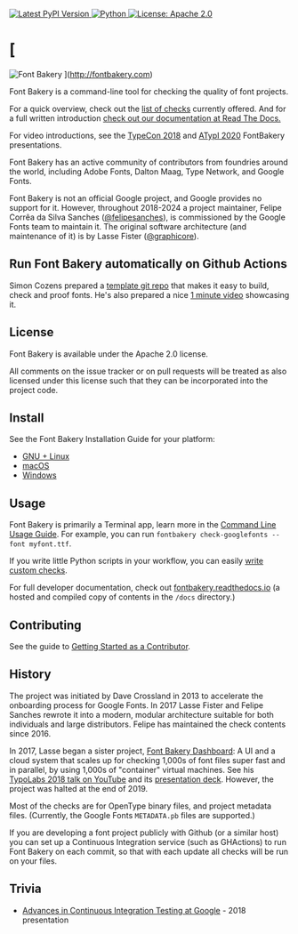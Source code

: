 [
![Latest PyPI Version](https://img.shields.io/pypi/v/fontbakery.svg?style=flat)
](https://pypi.python.org/pypi/fontbakery/)
[
![Python](https://img.shields.io/pypi/pyversions/fontbakery.svg?style=flat)
](https://pypi.python.org/pypi/fontbakery/)
[
![License: Apache 2.0](https://img.shields.io/badge/License-Apache%202.0-brightgreen.svg)
](https://github.com/fonttools/fontbakery/blob/main/LICENSE.txt)

# [
![Font Bakery](data/logo.png)
](http://fontbakery.com)

Font Bakery is a command-line tool for checking the quality of font projects.

For a quick overview, check out the [list of checks](https://fontbakery.readthedocs.io/en/latest/fontbakery/profiles/index.html) currently offered.
And for a full written introduction [check out our documentation at Read The Docs.](https://fontbakery.readthedocs.io/en/stable)

For video introductions, see the [TypeCon 2018](https://www.youtube.com/watch?v=5S3cN3VHfBg) and [ATypI 2020](https://www.youtube.com/watch?v=6OKE6p9E0eY)  FontBakery presentations.

Font Bakery has an active community of contributors from foundries around the world, including Adobe Fonts, Dalton Maag, Type Network, and Google Fonts.

Font Bakery is not an official Google project, and Google provides no support for it.
However, throughout 2018-2024 a project maintainer, Felipe Corrêa da Silva Sanches ([@felipesanches](https://github.com/felipesanches)), is commissioned by the Google Fonts team to maintain it.
The original software architecture (and maintenance of it) is by Lasse Fister ([@graphicore](https://github.com/graphicore)).

## Run Font Bakery automatically on Github Actions

Simon Cozens prepared a [template git repo](https://github.com/googlefonts/Unified-Font-Repository) that makes it easy to build, check and proof fonts. He's also prepared a nice [1 minute video](https://twitter.com/simoncozens/status/1405267459028905984) showcasing it.

## License

Font Bakery is available under the Apache 2.0 license.

All comments on the issue tracker or on pull requests will be treated as also licensed under this license such that they can be incorporated into the project code.

## Install

See the Font Bakery Installation Guide for your platform:

- [GNU + Linux](https://fontbakery.readthedocs.io/en/latest/user/installation/install-gnu-linux.html)
- [macOS](https://fontbakery.readthedocs.io/en/latest/user/installation/install-macos.html)
- [Windows](https://fontbakery.readthedocs.io/en/latest/user/installation/install-windows.html)

## Usage

Font Bakery is primarily a Terminal app, learn more in the [Command Line Usage Guide](https://fontbakery.readthedocs.io/en/latest/user/USAGE.html).
For example, you can run `fontbakery check-googlefonts --font myfont.ttf`.

If you write little Python scripts in your workflow, you can easily [write custom checks](https://fontbakery.readthedocs.io/en/latest/developer/writing-profiles.html).

For full developer documentation, check out [fontbakery.readthedocs.io](https://fontbakery.readthedocs.io) (a hosted and compiled copy of contents in the `/docs` directory.)

## Contributing

See the guide to [Getting Started as a Contributor](https://fontbakery.readthedocs.io/en/latest/developer/contrib-getting-started.html).

## History

The project was initiated by Dave Crossland in 2013 to accelerate the onboarding process for Google Fonts. 
In 2017 Lasse Fister and Felipe Sanches rewrote it into a modern, modular architecture suitable for both individuals and large distributors.
Felipe has maintained the check contents since 2016.

In 2017, Lasse began a sister project, [Font Bakery Dashboard](https://GitHub.com/GoogleFonts/Fontbakery-Dashboard):
A UI and a cloud system that scales up for checking 1,000s of font files super fast and in parallel, by using 1,000s of "container" virtual machines.
See his [TypoLabs 2018 talk on YouTube](https://www.youtube.com/watch?v=Kqhzg89zKYw) and its [presentation deck](https://docs.google.com/presentation/d/14dU3cUXelwvpVokhKYmJ6jT51AASDaOFyEUSdxb0RAg/).
However, the project was halted at the end of 2019.

Most of the checks are for OpenType binary files, and project metadata files. 
(Currently, the Google Fonts `METADATA.pb` files are supported.)

If you are developing a font project publicly with Github (or a similar host) you can set up a Continuous Integration service (such as GHActions) to run Font Bakery on each commit, so that with each update all checks will be run on your files.

## Trivia

* [Advances in Continuous Integration Testing at Google](https://ai.google/research/pubs/pub46593) - 2018 presentation